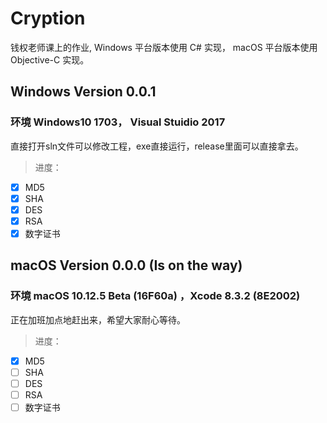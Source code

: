 # Cryption
钱权老师课上的作业, Windows 平台版本使用 C# 实现， macOS 平台版本使用 Objective-C 实现。

## Windows Version 0.0.1
### 环境 Windows10 1703， Visual Stuidio 2017
直接打开sln文件可以修改工程，exe直接运行，release里面可以直接拿去。
>进度：
- [x] MD5
- [x] SHA
- [x] DES
- [x] RSA
- [x] 数字证书

## macOS Version 0.0.0 (Is on the way)
### 环境 macOS 10.12.5 Beta (16F60a) ，Xcode 8.3.2 (8E2002)
正在加班加点地赶出来，希望大家耐心等待。
>进度：
- [x] MD5
- [ ] SHA
- [ ] DES
- [ ] RSA
- [ ] 数字证书
